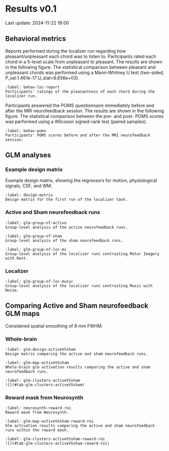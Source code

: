 # Results v0.1
Last update: 2024-11-22 18:00

## Behavioral metrics

Reports performed during the localizer run regarding how pleasant/unpleasant each chord was to listen to. Participants rated each chord in a 5-level scale from unpleasant to pleasant. The results are shown in the following figure. The statistical comparison between pleasant and unpleasant chords was performed using a Mann-Whitney U test (two-sided, P_val:1.461e-17 U_stat=6.656e+03).

```{figure} #fig:behav-loc-report
:label: behav-loc-report
Participants' ratings of the pleasantness of each chord during the localizer run.
```

Participants answered the POMS questionnaire immediately before and after the MRI neurofeedback session. The results are shown in the following figure. The statistical comparison between the pre- and post- POMS scores was performed using a Wilcoxon signed-rank test (paired samples).

```{figure} #fig:behav-poms
:label: behav-poms
Participants' POMS scores before and after the MRI neurofeedback session.
```

## GLM analyses
### Example design matrix

Example design matrix, showing the regressors for motion, physiological signals, CSF, and WM.

```{figure} sub-01_task-loc_run-1_design-matrix.png
:label: design-matrix
Design matrix for the first run of the localizer task.
```

### Active and Sham neurofeedback runs
```{figure} #fig-glm-group-nf-active
:label: glm-group-nf-active
Group-level analysis of the active neurofeedback runs.
```

```{figure} #fig-glm-group-nf-sham
:label: glm-group-nf-sham
Group-level analysis of the sham neurofeedback runs.
```

```{figure} #fig-glm-group-loc-mi
:label: glm-group-nf-loc-mi
Group-level analysis of the localizer runs contrasting Motor Imagery with Rest.
```

### Localizer
```{figure} #fig-glm-group-loc-music
:label: glm-group-nf-loc-music
Group-level analysis of the localizer runs contrasting Music with Noise.
```

## Comparing Active and Sham neurofeedback GLM maps
Considered spatial smoothing of 8 mm FWHM.

### Whole-brain
```{figure} #fig-glm-design-activeVSsham
:label: glm-design-activeVSsham
Design matrix comparing the active and sham neurofeedback runs.
```

```{figure} #fig-glm-map-activeVSsham
:label: glm-map-activeVSsham
Whole-brain glm activation results comparing the active and sham neurofeedback runs.
```

```{table} Cluster-level results comparing the active and sham neurofeedback runs.
:label: glm-clusters-activeVSsham
![](#tab-glm-clusters-activeVSsham)
```

### Reward mask from Neurosynth

```{figure} #fig-neurosynth-reward-roi
:label: neurosynth-reward-roi
Reward mask from Neurosynth.
```

```{figure} #fig-glm-map-activeVSsham-reward-roi
:label: glm-map-activeVSsham-reward-roi
Glm activation results comparing the active and sham neurofeedback runs within the reward mask.
```

```{table} Cluster-level results comparing the active and sham neurofeedback runs within the reward mask.
:label: glm-clusters-activeVSsham-reward-roi
![](#tab-glm-clusters-activeVSsham-reward-roi)
```

